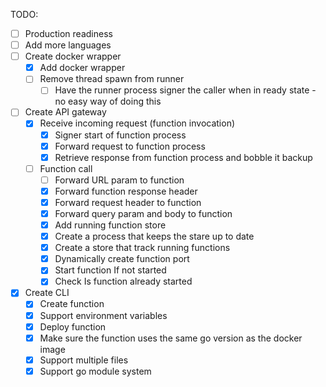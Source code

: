 TODO:
- [ ] Production readiness
- [ ] Add more languages
- [ ] Create docker wrapper
  - [x] Add docker wrapper
  - [ ] Remove thread spawn from runner
    - [ ] Have the runner process signer the caller when in ready state - no easy way of doing this
- [ ] Create API gateway
  - [x] Receive incoming request (function invocation)
    - [x] Signer start of function process
    - [x] Forward request to function process
    - [x] Retrieve response from function process and bobble it backup
  - [ ] Function call
    - [ ] Forward URL param to function
    - [x] Forward function response header
    - [x] Forward request header to function
    - [x] Forward query param and body to function
    - [x] Add running function store
    - [x] Create a process that keeps the stare up to date
    - [x] Create a store that track running functions
    - [x] Dynamically create function port
    - [x] Start function If not started
    - [x] Check Is function already started
- [x] Create CLI
  - [x] Create function
  - [x] Support environment variables
  - [x] Deploy function
  - [x] Make sure the function uses the same go version as the docker image
  - [x] Support multiple files
  - [x] Support go module system